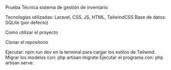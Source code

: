 Prueba Técnica sistema de gestión de inventario 

Tecnologías utilizadas: Laravel, CSS, JS, HTML, TailwindCSS
Base de datos: SQLite (por defecto)

Como utilizar el proyecto 

Clonar el repositorio

Ejecutar: npm run dev en la terminal para cargar los estilos de Tailwind.
Migrar los modelos con: php artisan migrate 
Ejecutar el programa con: php artisan serve.



